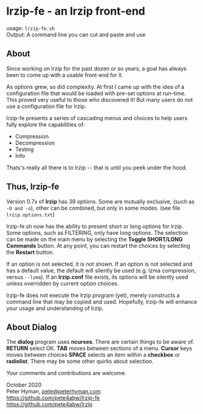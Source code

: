 # lrzip-fe - an lrzip front-end

usage: `lrzip-fe.sh`  
Output: A command line you can cut and paste and use

## About

Since working on lrzip for the past dozen or so years, a goal has
always been to come up with a usable front-end for it.

As options grew, so did complexity. At first I came up with the
idea of a configuration file that would be loaded with pre-set
options at run-time. This proved very useful to those who
discovered it! But many users do not use a configuration file for
lrzip.

lrzip-fe presents a series of cascading menus and choices to help
users fully explore the capabilities of:

* Compression
* Decompression
* Testing
* Info

Thats's really all there is to lrzip -- that is until you peek
under the hood.

## Thus, lrzip-fe

Version 0.7x of **lrzip** has 39 options. Some are mutually
exclusive, (such as `-O and -o`), other can be combined, but only
in some modes. (see file `lrzip.options.txt`)

lrzip-fe.sh now has the ability to present short or long options
for lrzip. Some options, such as FILTERING, only have long
options. The selection can be made on the main menu by selecting
the **Toggle SHORT/LONG Commands** button. At any point, you can
restart the choices by selecting the **Restart** button.

If an option is not selected, it is not shown.  If an option is
not selected and has a default value, the default will silently
be used (e.g. lzma compression, versus `--lzma`).  If an
**lrzip.conf** file exists, its options will be silently used
unless overridden by current option choices.

lrzip-fe does not execute the lrzip program (yet), merely
constructs a command line that may be copied and used.
Hopefully, lrzip-fe will enhance your usage and understanding of
lrzip.

## About Dialog

The **dialog** program uses **ncurses**. There are certain things
to be aware of. **RETURN** select OK. **TAB** moves between
sections of a menu. **Cursor** keys moves between choices
**SPACE** selects an item within a **checkbox** or **radiolist**.
There may be some other quirks about selection.

Your comments and contributions are welcome.

October 2020  
Peter Hyman, pete@peterhyman.com  
https://github.com/pete4abw/lrzip-fe  
https://github.com/pete4abw/lrzip  
